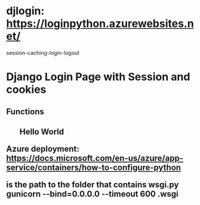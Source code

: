 # djlogin: https://loginpython.azurewebsites.net/
session-caching-login-logout

<h1> Django Login Page with Session and cookies </h1>
<h2>Functions<h2>
<ul>
  Hello World
</ul>
  
Azure deployment: https://docs.microsoft.com/en-us/azure/app-service/containers/how-to-configure-python

<module> is the path to the folder that contains wsgi.py
gunicorn --bind=0.0.0.0 --timeout 600 <module>.wsgi
